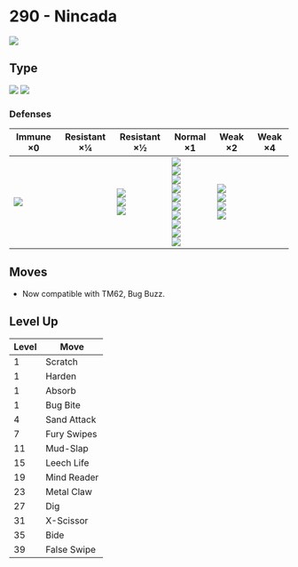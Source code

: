 # 290 - Nincada
![][290]

## Type

![][bug]  ![][ground]

### Defenses

Immune ×0         | Resistant ×¼ | Resistant ×½                                    | Normal ×1                                                                                                                                    | Weak ×2                                                | Weak ×4
---               | ---          | ---                                             | ---                                                                                                                                          | ---                                                    | ---
![][electric]<br> | &nbsp;       | ![][fighting]<br>![][poison]<br>![][ground]<br> | ![][normal]<br>![][rock]<br>![][bug]<br>![][ghost]<br>![][steel]<br>![][grass]<br>![][psychic]<br>![][dragon]<br>![][dark]<br>![][fairy]<br> | ![][flying]<br>![][fire]<br>![][water]<br>![][ice]<br> | &nbsp;

## Moves

 - Now compatible with TM62, Bug Buzz.

## Level Up

Level | Move
---   | ---
1     | Scratch
1     | Harden
1     | Absorb
1     | Bug Bite
4     | Sand Attack
7     | Fury Swipes
11    | Mud-Slap
15    | Leech Life
19    | Mind Reader
23    | Metal Claw
27    | Dig
31    | X-Scissor
35    | Bide
39    | False Swipe

[290]: ../img/pokemon/290.png
[normal]: ../img/types/normal.png
[fire]: ../img/types/fire.png
[fighting]: ../img/types/fighting.png
[water]: ../img/types/water.png
[flying]: ../img/types/flying.png
[grass]: ../img/types/grass.png
[poison]: ../img/types/poison.png
[electric]: ../img/types/electric.png
[ground]: ../img/types/ground.png
[psychic]: ../img/types/psychic.png
[rock]: ../img/types/rock.png
[ice]: ../img/types/ice.png
[bug]: ../img/types/bug.png
[dragon]: ../img/types/dragon.png
[ghost]: ../img/types/ghost.png
[dark]: ../img/types/dark.png
[steel]: ../img/types/steel.png
[fairy]: ../img/types/fairy.png
